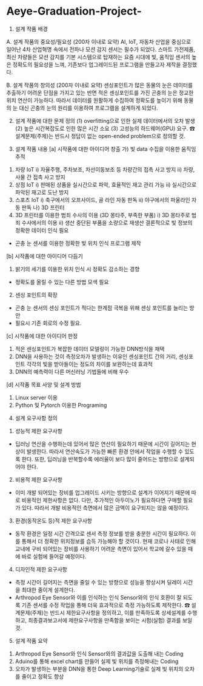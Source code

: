 # Aeye-Graduation-Project-
1. 설계 작품 배경 

A.	설계 작품의 중요성/필요성 (200자 이내로 요약)
AI, IoT, 자동차 산업을 중심으로 일어난 4차 산업혁명 속에서 전파나 모션 감지 센서는 필수가 되었다. 스마트 가전제품, 최신 차량들은 모션 감지를 기본 시스템으로 탑재하는 요즘 시대에 빛, 움직임 센서의 높은 정확도의 필요성을 느껴, 기존보다 업그레이드된 프로그램을 만들고자 제작을 결정했다.

B.	설계 작품의 창의성 (200자 이내로 요약)
센싱포인트가 많은 동물의 눈은 데이터를 추출하기 어려운 단점을 가지고 있는 반면 적은 센싱포인트를 가진 곤충의 눈은 정교한 위치 연산이 가능하다. 따라서 데이터를 원활하게 수집하여 정확도를 높이기 위해 동물의 눈 대신 곤충의 눈의 원리를 이용하여 프로그램을 설계하게 되었다.


2. 설계 작품에 대한 문제 정의
(1)	overfitting으로 인한 실제 데이터에서의 오차 발생
(2)	높은 시간복잡도로 인한 많은 시간 소요
(3)	고성능의 하드웨어(GPU) 요구.
☎ 설계문제(주제)는 반드시 정답이 없는 open-ended problem으로 정의할 것.


3. 설계 작품 내용 
[a] 시작품에 대한 아이디어 창출
가) 빛 data 수집을 이용한 움직임 추적
1) 차량 IoT
	i) 자율주행, 주차보조, 차선이동보조 등 차량간의 접촉 사고 방지
	ii) 차량, 사물 간 접촉 사고 방지
2) 상점 IoT
	i) 판매된 상품을 실시간으로 파악, 효율적인 재고 관리 가능
	ii) 실시간으로 파악된 재고로 도난 방지
3) 스포츠 IoT
	i) 축구에서의 오프사이드, 골 라인 자동 판독
	ii) 야구에서의 파울라인 자동 판독
나) 3D 프린터
4) 3D 프린터를 이용한 범죄 수사의 이용 (3D 몽타주, 부족한 부품)
	i) 3D 몽타주로 범죄 수사에서의 이용
	ii) 생산 중단된 부품을 소량으로 재생산
결론적으로 빛 정보의 정확한 데이터 인식 필요
- 곤충 눈 센서를 이용한 정확한 빛 위치 인식 프로그램 제작

[b] 시작품에 대한 아이디어 다듬기 
1) 밝기의 세기를 이용한 위치 인식 시 정확도 감소하는 경향
 - 정확도를 올릴 수 있는 다른 방법 모색 필요
2) 센싱 포인트의 확장
 - 곤충 눈 센서의 센싱 포인트가 적다는 한계점 극복을 위해 센싱 포인트를 늘리는 방안
 - 필요시 기존 회로의 수정 필요.

[c] 시작품에 대한 아이디어 판정
1) 적은 센싱포인트가 복잡한 데이터 모델링이 가능한 DNN방식을 채택
2) DNN을 사용하는 것이 측정오차가 발생하는 이유인 센싱포인트 간의 거리, 센싱포인트 각각의 빛을 받아들이는 정도의 차이를 보완하는데 효과적
3) DNN의 예측력이 다른 머신러닝 기법들에 비해 우수

[d] 시작품 목표 사양 및 설계 방법
1) Linux server 이용
2) Python 및 Pytorch 이용한 Programing


4. 설계 요구사항 정의 
1) 성능적 제한 요구사항
- 딥러닝 연산을 수행하는데 있어서 많은 연산이 필요하기 때문에 시간이 길어지는 현상이 발생한다. 따라서 연산속도가 가능한 빠른 환경 안에서 작업을 수행할 수 있도록 한다. 또한, 딥러닝을 반복할수록 에러율이 보다 많이 줄어드는 방향으로 설계되어야 한다.

2) 비용적 제한 요구사항
- 이미 개발 되어있는 장비를 업그레이드 시키는 방향으로 설계가 이어지기 때문에 따로 비용적인 제한사항은 없다. 다만, 추가적인 아두이노가 필요하다면 구매할 필요가 있다. 따라서 개발 비용적인 측면에서 많은 금액이 요구되지는 않을 예정이다.

3) 환경(동작온도 등)적 제한 요구사항
- 동작 환경은 일정 시간 간격으로 센서 측정 정보를 받을 충분한 시간이 필요하다. 이를 통해서 더 정확한 위치정보를 습득 가능해야 할 것이다. 현재 코로나 사태로 인해 교내에 구비 되어있는 장비를 사용하기 어려운 측면이 있어서 학교에 갈수 있을 때에 바로 실험에 들어갈 예정이다.

4) 디자인적 제한 요구사항
- 측정 시간이 길어지는 측면을 줄일 수 있는 방향으로 성능을 향상시켜 딜레이 시간을 최대한 줄이게 설계한다.
- Arthropod Eye Sensor와 이를 인식하는 인식 Sensor와의 인식 호환이 잘 되도록 기존 센서를 수정 작업을 통해 더욱 효과적으로 측정 가능하도록 제작한다.
☎ 설계문제(주제)는 반드시 제한요구사항을 정의하고, 이를 만족하도록 상세설계를 수행하고, 최종결과보고서에 제한요구사항을 만족함을 보이는 시험(실험) 결과를 보일 것.


5. 설계 작품 요약
1) Arthropod Eye Sensor와 인식 Sensor와의 결과값을 도출해 내는 Coding
2) Aduino를 통해 excel chart를 만들어 실제 빛 위치를 측정해내는 Coding
3) 오차가 발생하는 부분을 DNN을 통한 Deep Learning기술로 실제 빛 위치의 오차를 줄이고 정확도 향상
